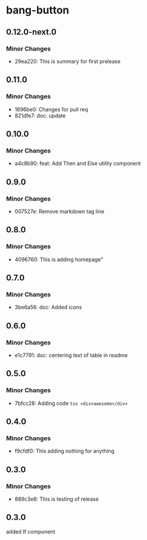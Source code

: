 # bang-button

## 0.12.0-next.0

### Minor Changes

-  29ea220: This is summary for first prelease

## 0.11.0

### Minor Changes

-  1696be0: Changes for pull req
-  821dfe7: doc: update

## 0.10.0

### Minor Changes

-  a4c8b90: feat: Add Then and Else utility component

## 0.9.0

### Minor Changes

-  007527e: Remove markdown tag line

## 0.8.0

### Minor Changes

-  4096760: This is adding homepage"

## 0.7.0

### Minor Changes

-  3be6a56: doc: Added icons

## 0.6.0

### Minor Changes

-  e1c7791: doc: centering text of table in readme

## 0.5.0

### Minor Changes

-  7bfcc28: Adding code `tsx <div>awesome</div>`

## 0.4.0

### Minor Changes

-  f9cfdf0: This adding nothing for anything

## 0.3.0

### Minor Changes

-  889c3e8: This is testing of release

## 0.3.0

added If component
